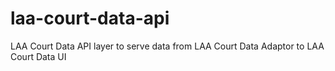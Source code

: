 # laa-court-data-api
LAA Court Data API layer to serve data from LAA Court Data Adaptor to LAA Court Data UI
